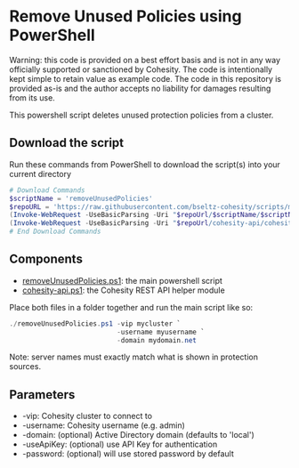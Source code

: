 # Remove Unused Policies using PowerShell

Warning: this code is provided on a best effort basis and is not in any way officially supported or sanctioned by Cohesity. The code is intentionally kept simple to retain value as example code. The code in this repository is provided as-is and the author accepts no liability for damages resulting from its use.

This powershell script deletes unused protection policies from a cluster.

## Download the script

Run these commands from PowerShell to download the script(s) into your current directory

```powershell
# Download Commands
$scriptName = 'removeUnusedPolicies'
$repoURL = 'https://raw.githubusercontent.com/bseltz-cohesity/scripts/master/powershell'
(Invoke-WebRequest -UseBasicParsing -Uri "$repoUrl/$scriptName/$scriptName.ps1").content | Out-File "$scriptName.ps1"; (Get-Content "$scriptName.ps1") | Set-Content "$scriptName.ps1"
(Invoke-WebRequest -UseBasicParsing -Uri "$repoUrl/cohesity-api/cohesity-api.ps1").content | Out-File cohesity-api.ps1; (Get-Content cohesity-api.ps1) | Set-Content cohesity-api.ps1
# End Download Commands
```

## Components

* [removeUnusedPolicies.ps1](https://raw.githubusercontent.com/bseltz-cohesity/scripts/master/powershell/removeUnusedPolicies/removeUnusedPolicies.ps1): the main powershell script
* [cohesity-api.ps1](https://raw.githubusercontent.com/bseltz-cohesity/scripts/master/powershell/cohesity-api/cohesity-api.ps1): the Cohesity REST API helper module

Place both files in a folder together and run the main script like so:

```powershell
./removeUnusedPolicies.ps1 -vip mycluster `
                           -username myusername `
                           -domain mydomain.net
```

Note: server names must exactly match what is shown in protection sources.

## Parameters

* -vip: Cohesity cluster to connect to
* -username: Cohesity username (e.g. admin)
* -domain: (optional) Active Directory domain (defaults to 'local')
* -useApiKey: (optional) use API Key for authentication
* -password: (optional) will use stored password by default
